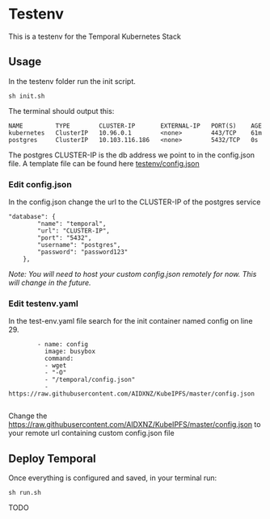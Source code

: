 # Testenv

This is a testenv for the Temporal Kubernetes Stack

## Usage

In the testenv folder run the init script. 

``sh init.sh``

The terminal should output this: 

``````
NAME         TYPE        CLUSTER-IP       EXTERNAL-IP   PORT(S)    AGE
kubernetes   ClusterIP   10.96.0.1        <none>        443/TCP    61m
postgres     ClusterIP   10.103.116.186   <none>        5432/TCP   0s
``````

The postgres CLUSTER-IP is the db address we point to in the config.json file. A template file can be found here [testenv/config.json](https://github.com/RTradeLtd/testenv/blob/master/config.json)

### Edit config.json

In the config.json change the url to the CLUSTER-IP of the postgres service

``````
"database": {
		"name": "temporal",
		"url": "CLUSTER-IP",
		"port": "5432",
		"username": "postgres",
		"password": "password123"
	},
``````

*Note: You will need to host your custom config.json remotely for now. This will change in the future.*

### Edit testenv.yaml

In the test-env.yaml file search for the init container named config on line 29. 

``````
        - name: config
          image: busybox
          command: 
          - wget
          - "-O"
          - "/temporal/config.json"
          - https://raw.githubusercontent.com/AIDXNZ/KubeIPFS/master/config.json
          
``````
Change the https://raw.githubusercontent.com/AIDXNZ/KubeIPFS/master/config.json to your remote url containing custom config.json file


## Deploy Temporal 

Once everything is configured and saved, in your terminal run:

``sh run.sh``

TODO